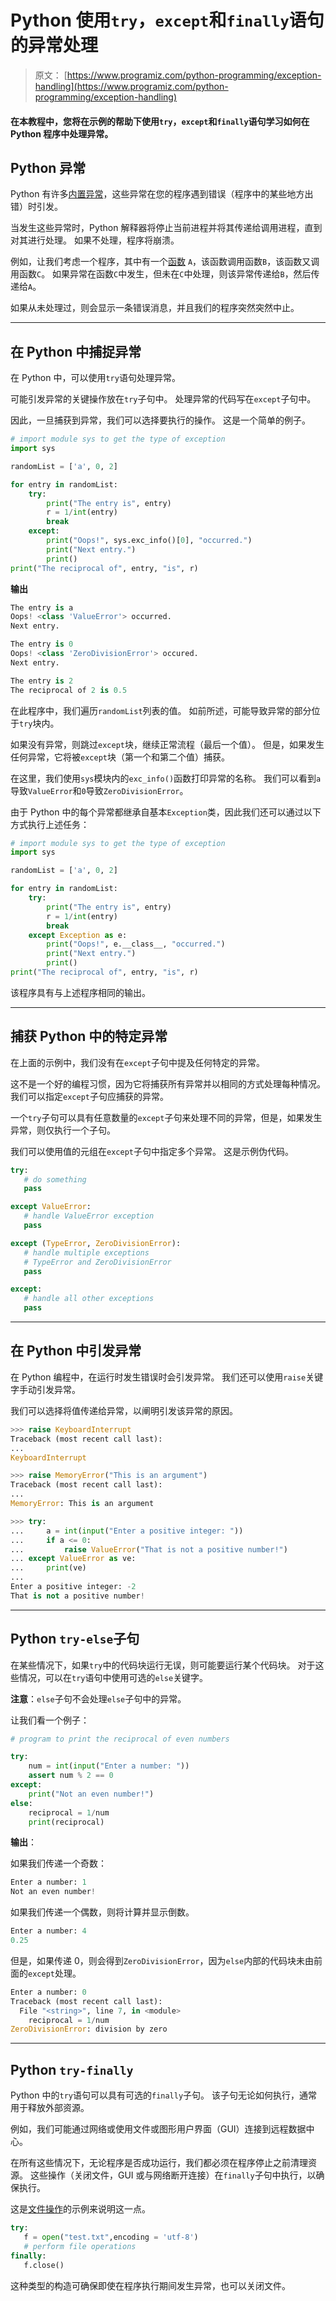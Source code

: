 # Python 使用`try`，`except`和`finally`语句的异常处理

> 原文： [https://www.programiz.com/python-programming/exception-handling](https://www.programiz.com/python-programming/exception-handling)

#### 在本教程中，您将在示例的帮助下使用`try`，`except`和`finally`语句学习如何在 Python 程序中处理异常。

## Python 异常

Python 有许多[内置异常](/python-programming/exceptions)，这些异常在您的程序遇到错误（程序中的某些地方出错）时引发。

当发生这些异常时，Python 解释器将停止当前进程并将其传递给调用进程，直到对其进行处理。 如果不处理，程序将崩溃。

例如，让我们考虑一个程序，其中有一个[函数](/python-programming/function) `A`，该函数调用函数`B`，该函数又调用函数`C`。 如果异常在函数`C`中发生，但未在`C`中处理，则该异常传递给`B`，然后传递给`A`。

如果从未处理过，则会显示一条错误消息，并且我们的程序突然突然中止。

* * *

## 在 Python 中捕捉异常

在 Python 中，可以使用`try`语句处理异常。

可能引发异常的关键操作放在`try`子句中。 处理异常的代码写在`except`子句中。

因此，一旦捕获到异常，我们可以选择要执行的操作。 这是一个简单的例子。

```py
# import module sys to get the type of exception
import sys

randomList = ['a', 0, 2]

for entry in randomList:
    try:
        print("The entry is", entry)
        r = 1/int(entry)
        break
    except:
        print("Oops!", sys.exc_info()[0], "occurred.")
        print("Next entry.")
        print()
print("The reciprocal of", entry, "is", r)
```

**输出**

```py
The entry is a
Oops! <class 'ValueError'> occurred.
Next entry.

The entry is 0
Oops! <class 'ZeroDivisionError'> occured.
Next entry.

The entry is 2
The reciprocal of 2 is 0.5
```

在此程序中，我们遍历`randomList`列表的值。 如前所述，可能导致异常的部分位于`try`块内。

如果没有异常，则跳过`except`块，继续正常流程（最后一个值）。 但是，如果发生任何异常，它将被`except`块（第一个和第二个值）捕获。

在这里，我们使用`sys`模块内的`exc_info()`函数打印异常的名称。 我们可以看到`a`导致`ValueError`和`0`导致`ZeroDivisionError`。

由于 Python 中的每个异常都继承自基本`Exception`类，因此我们还可以通过以下方式执行上述任务：

```py
# import module sys to get the type of exception
import sys

randomList = ['a', 0, 2]

for entry in randomList:
    try:
        print("The entry is", entry)
        r = 1/int(entry)
        break
    except Exception as e:
        print("Oops!", e.__class__, "occurred.")
        print("Next entry.")
        print()
print("The reciprocal of", entry, "is", r)
```

该程序具有与上述程序相同的输出。

* * *

## 捕获 Python 中的特定异常

在上面的示例中，我们没有在`except`子句中提及任何特定的异常。

这不是一个好的编程习惯，因为它将捕获所有异常并以相同的方式处理每种情况。 我们可以指定`except`子句应捕获的异常。

一个`try`子句可以具有任意数量的`except`子句来处理不同的异常，但是，如果发生异常，则仅执行一个子句。

我们可以使用值的元组在`except`子句中指定多个异常。 这是示例伪代码。

```py
try:
   # do something
   pass

except ValueError:
   # handle ValueError exception
   pass

except (TypeError, ZeroDivisionError):
   # handle multiple exceptions
   # TypeError and ZeroDivisionError
   pass

except:
   # handle all other exceptions
   pass
```

* * *

## 在 Python 中引发异常

在 Python 编程中，在运行时发生错误时会引发异常。 我们还可以使用`raise`关键字手动引发异常。

我们可以选择将值传递给异常，以阐明引发该异常的原因。

```py
>>> raise KeyboardInterrupt
Traceback (most recent call last):
...
KeyboardInterrupt

>>> raise MemoryError("This is an argument")
Traceback (most recent call last):
...
MemoryError: This is an argument

>>> try:
...     a = int(input("Enter a positive integer: "))
...     if a <= 0:
...         raise ValueError("That is not a positive number!")
... except ValueError as ve:
...     print(ve)
...    
Enter a positive integer: -2
That is not a positive number!
```

* * *

## Python `try-else`子句

在某些情况下，如果`try`中的代码块运行无误，则可能要运行某个代码块。 对于这些情况，可以在`try`语句中使用可选的`else`关键字。

**注意**：`else`子句不会处理`else`子句中的异常。

让我们看一个例子：

```py
# program to print the reciprocal of even numbers

try:
    num = int(input("Enter a number: "))
    assert num % 2 == 0
except:
    print("Not an even number!")
else:
    reciprocal = 1/num
    print(reciprocal)
```

**输出**：

如果我们传递一个奇数：

```py
Enter a number: 1
Not an even number!
```

如果我们传递一个偶数，则将计算并显示倒数。

```py
Enter a number: 4
0.25
```

但是，如果传递 0，则会得到`ZeroDivisionError`，因为`else`内部的代码块未由前面的`except`处理。

```py
Enter a number: 0
Traceback (most recent call last):
  File "<string>", line 7, in <module>
    reciprocal = 1/num
ZeroDivisionError: division by zero
```

* * *

## Python `try-finally`

Python 中的`try`语句可以具有可选的`finally`子句。 该子句无论如何执行，通常用于释放外部资源。

例如，我们可能通过网络或使用文件或图形用户界面（GUI）连接到远程数据中心。

在所有这些情况下，无论程序是否成功运行，我们都必须在程序停止之前清理资源。 这些操作（关闭文件，GUI 或与网络断开连接）在`finally`子句中执行，以确保执行。

这是[文件操作](/python-programming/file-operation)的示例来说明这一点。

```py
try:
   f = open("test.txt",encoding = 'utf-8')
   # perform file operations
finally:
   f.close()
```

这种类型的构造可确保即使在程序执行期间发生异常，也可以关闭文件。